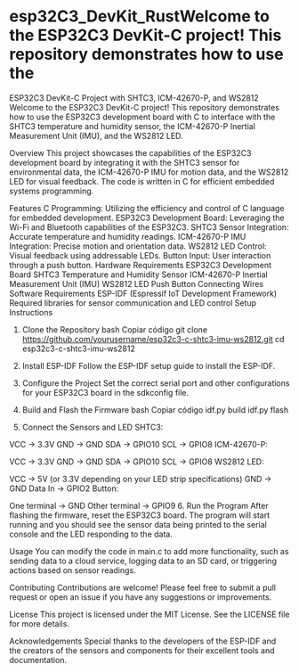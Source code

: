 # esp32C3_DevKit_RustWelcome to the ESP32C3 DevKit-C project! This repository demonstrates how to use the

ESP32C3 DevKit-C Project with SHTC3, ICM-42670-P, and WS2812
Welcome to the ESP32C3 DevKit-C project! This repository demonstrates how to use the ESP32C3 development board with C to interface with the SHTC3 temperature and humidity sensor, the ICM-42670-P Inertial Measurement Unit (IMU), and the WS2812 LED.

Overview
This project showcases the capabilities of the ESP32C3 development board by integrating it with the SHTC3 sensor for environmental data, the ICM-42670-P IMU for motion data, and the WS2812 LED for visual feedback. The code is written in C for efficient embedded systems programming.

Features
C Programming: Utilizing the efficiency and control of C language for embedded development.
ESP32C3 Development Board: Leveraging the Wi-Fi and Bluetooth capabilities of the ESP32C3.
SHTC3 Sensor Integration: Accurate temperature and humidity readings.
ICM-42670-P IMU Integration: Precise motion and orientation data.
WS2812 LED Control: Visual feedback using addressable LEDs.
Button Input: User interaction through a push button.
Hardware Requirements
ESP32C3 Development Board
SHTC3 Temperature and Humidity Sensor
ICM-42670-P Inertial Measurement Unit (IMU)
WS2812 LED
Push Button
Connecting Wires
Software Requirements
ESP-IDF (Espressif IoT Development Framework)
Required libraries for sensor communication and LED control
Setup Instructions
1. Clone the Repository
bash
Copiar código
git clone https://github.com/yourusername/esp32c3-c-shtc3-imu-ws2812.git
cd esp32c3-c-shtc3-imu-ws2812
2. Install ESP-IDF
Follow the ESP-IDF setup guide to install the ESP-IDF.

3. Configure the Project
Set the correct serial port and other configurations for your ESP32C3 board in the sdkconfig file.

4. Build and Flash the Firmware
bash
Copiar código
idf.py build
idf.py flash
5. Connect the Sensors and LED
SHTC3:

VCC -> 3.3V
GND -> GND
SDA -> GPIO10
SCL -> GPIO8
ICM-42670-P:

VCC -> 3.3V
GND -> GND
SDA -> GPIO10
SCL -> GPIO8
WS2812 LED:

VCC -> 5V (or 3.3V depending on your LED strip specifications)
GND -> GND
Data In -> GPIO2
Button:

One terminal -> GND
Other terminal -> GPIO9
6. Run the Program
After flashing the firmware, reset the ESP32C3 board. The program will start running and you should see the sensor data being printed to the serial console and the LED responding to the data.

Usage
You can modify the code in main.c to add more functionality, such as sending data to a cloud service, logging data to an SD card, or triggering actions based on sensor readings.

Contributing
Contributions are welcome! Please feel free to submit a pull request or open an issue if you have any suggestions or improvements.

License
This project is licensed under the MIT License. See the LICENSE file for more details.

Acknowledgements
Special thanks to the developers of the ESP-IDF and the creators of the sensors and components for their excellent tools and documentation.
